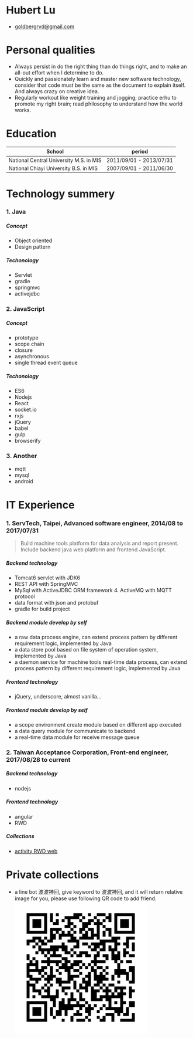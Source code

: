 # Hubert Lu
 - goldbergrvd@gmail.com

# Personal qualities
- Always persist in do the right thing than do things right, and to make an all-out effort when I determine to do.
- Quickly and passionately learn and master new software technology, consider that code must be the same as the document to explain itself. And always crazy on creative idea.
- Regularly workout like weight training and jogging; practice erhu to promote my right brain; read philosophy to understand how the world works.

# Education

| School | period |
| ------ | ------ |
|National Central University M.S. in MIS  | 2011/09/01 - 2013/07/31 |
|National Chiayi University B.S. in MIS | 2007/09/01 - 2011/06/30 |

# Technology summery

### 1. Java

##### Concept
- Object oriented
- Design pattern

##### Techonology
- Servlet
- gradle
- springmvc
- activejdbc

### 2. JavaScript

##### Concept
- prototype
- scope chain
- closure
- asynchronous
- single thread event queue

##### Techonology
- ES6
- Nodejs
- React
- socket.io
- rxjs
- jQuery
- babel
- gulp
- browserify

### 3. Another
- mqtt
- mysql
- android

# IT Experience

### 1. ServTech, Taipei, Advanced software engineer, 2014/08 to 2017/07/31
> Build machine tools platform for data analysis and report present. Include backend java web platform and frontend JavaScript.

##### Backend technology
- Tomcat6 servlet with JDK6
- REST API with SpringMVC
- MySql with ActiveJDBC ORM framework 4. ActiveMQ with MQTT protocol
- data format with json and protobuf
- gradle for build project

##### Backend module develop by self
- a raw data process engine, can extend process pattern by different requirement logic, implemented by Java
- a data store pool based on file system of operation system, implemented by Java
- a daemon service for machine tools real-time data process, can extend process pattern by different
requirement logic, implemented by Java

##### Frontend technology
- jQuery, underscore, almost vanilla...

##### Frontend module develop by self
- a scope environment create module based on different app executed 
- a data query module for communicate to backend
- a real-time data module for receive message queue

### 2. Taiwan Acceptance Corporation, Front-end engineer, 2017/08/28 to current

##### Backend technology
- nodejs

##### Frontend technology
- angular
- RWD

##### Collections
- [activity RWD web](http://static.carcarmall.com.tw/usedcar_woman/index.html)

# Private collections

- a line bot 波波神回, give keyword to 波波神回, and it will return relative image for you, please use following QR code to add friend. ![](popo-find-img.png)